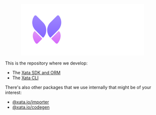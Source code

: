 <p align="center">
  <picture>
    <source media="(prefers-color-scheme: dark)" srcset="./assets/logo_dark.svg">
    <source media="(prefers-color-scheme: light)" srcset="./assets/logo_light.svg">
    <img width="400" alt="Xata" src="./assets/logo_dark.svg">
  </picture>
</p>

This is the repository where we develop:

- The [Xata SDK and ORM](./packages/client/README.md)
- The [Xata CLI](./cli/README.md)

There's also other packages that we use internally that might be of your interest:

- [@xata.io/importer](./packages/importer)
- [@xata.io/codegen](./packages/codegen)
